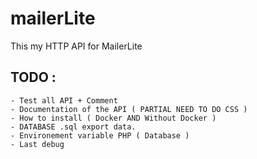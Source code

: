 # mailerLite
This my HTTP API for MailerLite

## TODO : 
    - Test all API + Comment
    - Documentation of the API ( PARTIAL NEED TO DO CSS )
    - How to install ( Docker AND Without Docker )
    - DATABASE .sql export data.
    - Environement variable PHP ( Database )
    - Last debug
